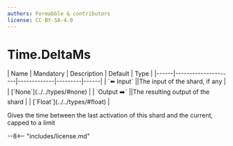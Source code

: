 ```yaml
---
authors: Formabble & contributors
license: CC-BY-SA-4.0
---
```



# Time.DeltaMs

<div class="sh-parameters" markdown="1">
| Name | Mandatory | Description | Default | Type |
|------|---------------------|-------------|---------|------|
| `⬅️ Input` ||The input of the shard, if any | | [`None`](../../types/#none) |
| `Output ➡️` ||The resulting output of the shard | | [`Float`](../../types/#float) |

</div>

Gives the time between the last activation of this shard and the current, capped to a limit

--8<-- "includes/license.md"

